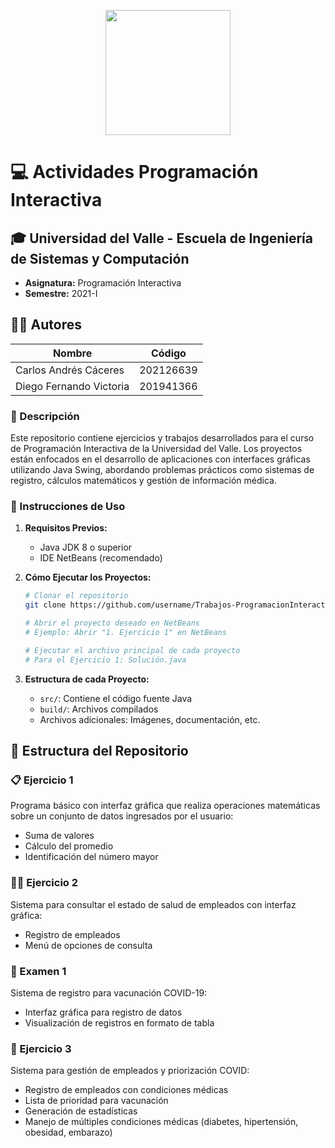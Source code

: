 <p align='center'>
  <img width='200' heigth='225' src='https://user-images.githubusercontent.com/62605744/171186764-43f7aae0-81a9-4b6e-b4ce-af963564eafb.png'>
</p>

# 💻 Actividades Programación Interactiva

## 🎓 Universidad del Valle - Escuela de Ingeniería de Sistemas y Computación

- **Asignatura:** Programación Interactiva
- **Semestre:** 2021-I

## 🧑‍💻 Autores

| Nombre                  | Código    |
| ----------------------- | --------- |
| Carlos Andrés Cáceres   | 202126639 |
| Diego Fernando Victoria | 201941366 |

### 📝 Descripción

Este repositorio contiene ejercicios y trabajos desarrollados para el curso de Programación Interactiva de la Universidad del Valle. Los proyectos están enfocados en el desarrollo de aplicaciones con interfaces gráficas utilizando Java Swing, abordando problemas prácticos como sistemas de registro, cálculos matemáticos y gestión de información médica.

### 🚀 Instrucciones de Uso

1. **Requisitos Previos:**

   - Java JDK 8 o superior
   - IDE NetBeans (recomendado)

2. **Cómo Ejecutar los Proyectos:**

   ```bash
   # Clonar el repositorio
   git clone https://github.com/username/Trabajos-ProgramacionInteractiva.git

   # Abrir el proyecto deseado en NetBeans
   # Ejemplo: Abrir "1. Ejercicio 1" en NetBeans

   # Ejecutar el archivo principal de cada proyecto
   # Para el Ejercicio 1: Solución.java
   ```

3. **Estructura de cada Proyecto:**
   - `src/`: Contiene el código fuente Java
   - `build/`: Archivos compilados
   - Archivos adicionales: Imágenes, documentación, etc.

## 📁 Estructura del Repositorio

### 📋 Ejercicio 1

Programa básico con interfaz gráfica que realiza operaciones matemáticas sobre un conjunto de datos ingresados por el usuario:

- Suma de valores
- Cálculo del promedio
- Identificación del número mayor

### 👩‍⚕️ Ejercicio 2

Sistema para consultar el estado de salud de empleados con interfaz gráfica:

- Registro de empleados
- Menú de opciones de consulta

### 💉 Examen 1

Sistema de registro para vacunación COVID-19:

- Interfaz gráfica para registro de datos
- Visualización de registros en formato de tabla

### 🏥 Ejercicio 3

Sistema para gestión de empleados y priorización COVID:

- Registro de empleados con condiciones médicas
- Lista de prioridad para vacunación
- Generación de estadísticas
- Manejo de múltiples condiciones médicas (diabetes, hipertensión, obesidad, embarazo)
